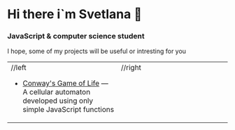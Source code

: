 # Hi there i`m Svetlana 👋
### JavaScript & computer science student

I hope, some of my projects will be useful or intresting for you

<table><tr><td valign="top" width="50%">
//left

* [Conway's Game of Life](https://marss-hub.github.io/game-the-Life-on-JavaScript-functions/) — A cellular automaton developed using only simple JavaScript functions

</td><td valign="top" width="50%">
//right

</td></tr></table>




  
<!--
**marss-hub/marss-hub** is a ✨ _special_ ✨ repository because its `README.md` (this file) appears on your GitHub profile.

![Описание](ссылка)
mb later
https://www.codewars.com/users/marss-hub/badges/large
or
https://www.codewars.com/users/marss-hub/badges/micro


Here are some ideas to get you started:

- 🔭 I’m currently working on ...
- 🌱 I’m currently learning ...
- 👯 I’m looking to collaborate on ...
- 🤔 I’m looking for help with ...
- 💬 Ask me about ...
- 📫 How to reach me: ...
- 😄 Pronouns: ...
- ⚡ Fun fact: ...
-->
